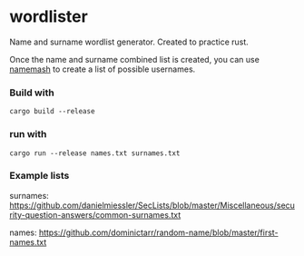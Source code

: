# wordlister

Name and surname wordlist generator. Created to practice rust.

Once the name and surname combined list is created, you can use [namemash](https://gist.github.com/superkojiman/11076951) to create a list of possible usernames. 

### Build with

```
cargo build --release
```

### run with

```
cargo run --release names.txt surnames.txt
```

### Example lists

surnames: https://github.com/danielmiessler/SecLists/blob/master/Miscellaneous/security-question-answers/common-surnames.txt

names: https://github.com/dominictarr/random-name/blob/master/first-names.txt
